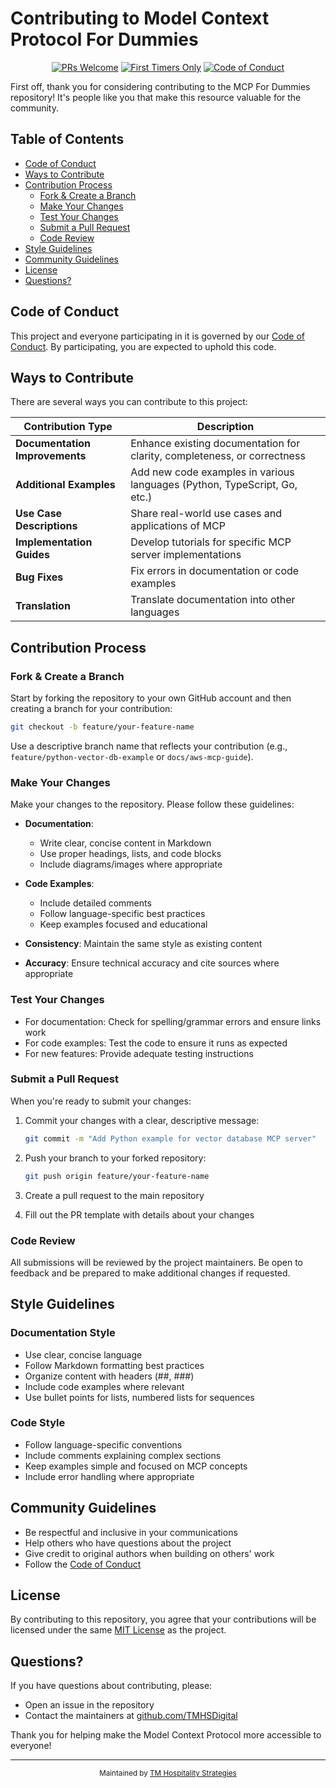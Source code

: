 # Contributing to Model Context Protocol For Dummies

<div align="center">
<a href="http://makeapullrequest.com"><img src="https://img.shields.io/badge/PRs-welcome-brightgreen.svg" alt="PRs Welcome"></a>
<a href="https://www.firsttimersonly.com/"><img src="https://img.shields.io/badge/first--timers--only-friendly-blue.svg" alt="First Timers Only"></a>
<a href="CODE_OF_CONDUCT.md"><img src="https://img.shields.io/badge/Contributor%20Covenant-2.1-4baaaa.svg" alt="Code of Conduct"></a>
</div>

First off, thank you for considering contributing to the MCP For Dummies repository! It's people like you that make this resource valuable for the community.

## Table of Contents

- [Code of Conduct](#code-of-conduct)
- [Ways to Contribute](#ways-to-contribute)
- [Contribution Process](#contribution-process)
  - [Fork & Create a Branch](#fork--create-a-branch)
  - [Make Your Changes](#make-your-changes)
  - [Test Your Changes](#test-your-changes)
  - [Submit a Pull Request](#submit-a-pull-request)
  - [Code Review](#code-review)
- [Style Guidelines](#style-guidelines)
- [Community Guidelines](#community-guidelines)
- [License](#license)
- [Questions?](#questions)

## Code of Conduct

This project and everyone participating in it is governed by our [Code of Conduct](CODE_OF_CONDUCT.md). By participating, you are expected to uphold this code.

## Ways to Contribute

There are several ways you can contribute to this project:

| Contribution Type | Description |
|-------------------|-------------|
| **Documentation Improvements** | Enhance existing documentation for clarity, completeness, or correctness |
| **Additional Examples** | Add new code examples in various languages (Python, TypeScript, Go, etc.) |
| **Use Case Descriptions** | Share real-world use cases and applications of MCP |
| **Implementation Guides** | Develop tutorials for specific MCP server implementations |
| **Bug Fixes** | Fix errors in documentation or code examples |
| **Translation** | Translate documentation into other languages |

## Contribution Process

### Fork & Create a Branch

Start by forking the repository to your own GitHub account and then creating a branch for your contribution:

```bash
git checkout -b feature/your-feature-name
```

Use a descriptive branch name that reflects your contribution (e.g., `feature/python-vector-db-example` or `docs/aws-mcp-guide`).

### Make Your Changes

Make your changes to the repository. Please follow these guidelines:

- **Documentation**: 
  - Write clear, concise content in Markdown
  - Use proper headings, lists, and code blocks
  - Include diagrams/images where appropriate
  
- **Code Examples**: 
  - Include detailed comments 
  - Follow language-specific best practices
  - Keep examples focused and educational
  
- **Consistency**: Maintain the same style as existing content
  
- **Accuracy**: Ensure technical accuracy and cite sources where appropriate

### Test Your Changes

- For documentation: Check for spelling/grammar errors and ensure links work
- For code examples: Test the code to ensure it runs as expected
- For new features: Provide adequate testing instructions

### Submit a Pull Request

When you're ready to submit your changes:

1. Commit your changes with a clear, descriptive message:
   ```bash
   git commit -m "Add Python example for vector database MCP server"
   ```

2. Push your branch to your forked repository:
   ```bash
   git push origin feature/your-feature-name
   ```

3. Create a pull request to the main repository
4. Fill out the PR template with details about your changes

### Code Review

All submissions will be reviewed by the project maintainers. Be open to feedback and be prepared to make additional changes if requested.

## Style Guidelines

### Documentation Style

- Use clear, concise language
- Follow Markdown formatting best practices
- Organize content with headers (##, ###)
- Include code examples where relevant
- Use bullet points for lists, numbered lists for sequences

### Code Style

- Follow language-specific conventions
- Include comments explaining complex sections
- Keep examples simple and focused on MCP concepts
- Include error handling where appropriate

## Community Guidelines

- Be respectful and inclusive in your communications
- Help others who have questions about the project
- Give credit to original authors when building on others' work
- Follow the [Code of Conduct](CODE_OF_CONDUCT.md)

## License

By contributing to this repository, you agree that your contributions will be licensed under the same [MIT License](LICENSE) as the project.

## Questions?

If you have questions about contributing, please:

- Open an issue in the repository
- Contact the maintainers at [github.com/TMHSDigital](https://github.com/TMHSDigital)

Thank you for helping make the Model Context Protocol more accessible to everyone!

---

<div align="center">
  <sub>Maintained by <a href="https://github.com/TMHSDigital">TM Hospitality Strategies</a></sub>
</div> 
